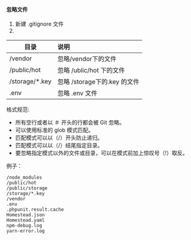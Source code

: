 
#### 忽略文件
1. 新建 .gitignore 文件
2. 
| 目录 | 说明|
--|:--
| /vendor | 忽略/vendor下的文件  |
| /public/hot | 忽略 /ublic/hot 下的文件 |
| /storage/*.key | 忽略 /storage下的.key 的文件 |
| .env | 忽略 .env 文件 |
格式规范:
>>>
- 所有空行或者以 ＃ 开头的行都会被 Git 忽略。
- 可以使用标准的 glob 模式匹配。
- 匹配模式可以以（/）开头防止递归。
- 匹配模式可以以（/）结尾指定目录。
- 要忽略指定模式以外的文件或目录，可以在模式前加上惊叹号（!）取反。
>>>
例子：
```
/node_modules
/public/hot
/public/storage
/storage/*.key
/vendor
.env
.phpunit.result.cache
Homestead.json
Homestead.yaml
npm-debug.log
yarn-error.log
```